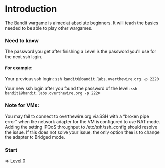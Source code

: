 # Introduction
The Bandit wargame is aimed at absolute beginners. It will teach the basics needed to be able to play other wargames.

### Need to know
The password you get after finishing a Level is the password you'll use for the next ssh login.

#### For example:

Your previous ssh login: ```ssh bandit0@bandit.labs.overthewire.org -p 2220```

Your new ssh login after you found the password of the level: ```ssh bandit1@bandit.labs.overthewire.org -p 2220```

### Note for VMs: 
You may fail to connect to overthewire.org via SSH with a “broken pipe error” when the network adapter for the VM is configured to use NAT mode. Adding the setting IPQoS throughput to /etc/ssh/ssh_config should resolve the issue. If this does not solve your issue, the only option then is to change the adapter to Bridged mode.
### Start
⇒ [Level 0](Level%200.md)
